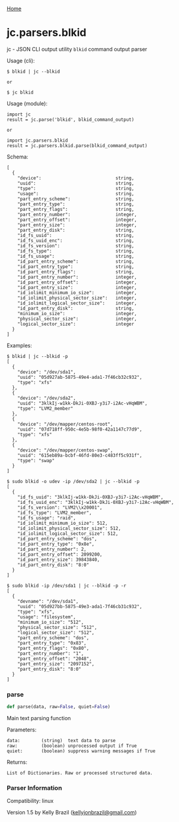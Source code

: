 [Home](https://kellyjonbrazil.github.io/jc/)
<a id="jc.parsers.blkid"></a>

# jc.parsers.blkid

jc - JSON CLI output utility `blkid` command output parser

Usage (cli):

    $ blkid | jc --blkid

    or

    $ jc blkid

Usage (module):

    import jc
    result = jc.parse('blkid', blkid_command_output)

    or

    import jc.parsers.blkid
    result = jc.parsers.blkid.parse(blkid_command_output)

Schema:

    [
      {
        "device":                            string,
        "uuid":                              string,
        "type":                              string,
        "usage":                             string,
        "part_entry_scheme":                 string,
        "part_entry_type":                   string,
        "part_entry_flags":                  string,
        "part_entry_number":                 integer,
        "part_entry_offset":                 integer,
        "part_entry_size":                   integer,
        "part_entry_disk":                   string,
        "id_fs_uuid":                        string,
        "id_fs_uuid_enc":                    string,
        "id_fs_version":                     string,
        "id_fs_type":                        string,
        "id_fs_usage":                       string,
        "id_part_entry_scheme":              string,
        "id_part_entry_type":                string,
        "id_part_entry_flags":               string,
        "id_part_entry_number":              integer,
        "id_part_entry_offset":              integer,
        "id_part_entry_size":                integer,
        "id_iolimit_minimum_io_size":        integer,
        "id_iolimit_physical_sector_size":   integer,
        "id_iolimit_logical_sector_size":    integer,
        "id_part_entry_disk":                string,
        "minimum_io_size":                   integer,
        "physical_sector_size":              integer,
        "logical_sector_size":               integer
      }
    ]

Examples:

    $ blkid | jc --blkid -p
    [
      {
        "device": "/dev/sda1",
        "uuid": "05d927ab-5875-49e4-ada1-7f46cb32c932",
        "type": "xfs"
      },
      {
        "device": "/dev/sda2",
        "uuid": "3klkIj-w1kk-DkJi-0XBJ-y3i7-i2Ac-vHqWBM",
        "type": "LVM2_member"
      },
      {
        "device": "/dev/mapper/centos-root",
        "uuid": "07d718ff-950c-4e5b-98f0-42a1147c77d9",
        "type": "xfs"
      },
      {
        "device": "/dev/mapper/centos-swap",
        "uuid": "615eb89a-bcbf-46fd-80e3-c483ff5c931f",
        "type": "swap"
      }
    ]

    $ sudo blkid -o udev -ip /dev/sda2 | jc --blkid -p
    [
      {
        "id_fs_uuid": "3klkIj-w1kk-DkJi-0XBJ-y3i7-i2Ac-vHqWBM",
        "id_fs_uuid_enc": "3klkIj-w1kk-DkJi-0XBJ-y3i7-i2Ac-vHqWBM",
        "id_fs_version": "LVM2\\x20001",
        "id_fs_type": "LVM2_member",
        "id_fs_usage": "raid",
        "id_iolimit_minimum_io_size": 512,
        "id_iolimit_physical_sector_size": 512,
        "id_iolimit_logical_sector_size": 512,
        "id_part_entry_scheme": "dos",
        "id_part_entry_type": "0x8e",
        "id_part_entry_number": 2,
        "id_part_entry_offset": 2099200,
        "id_part_entry_size": 39843840,
        "id_part_entry_disk": "8:0"
      }
    ]

    $ sudo blkid -ip /dev/sda1 | jc --blkid -p -r
    [
      {
        "devname": "/dev/sda1",
        "uuid": "05d927bb-5875-49e3-ada1-7f46cb31c932",
        "type": "xfs",
        "usage": "filesystem",
        "minimum_io_size": "512",
        "physical_sector_size": "512",
        "logical_sector_size": "512",
        "part_entry_scheme": "dos",
        "part_entry_type": "0x83",
        "part_entry_flags": "0x80",
        "part_entry_number": "1",
        "part_entry_offset": "2048",
        "part_entry_size": "2097152",
        "part_entry_disk": "8:0"
      }
    ]

<a id="jc.parsers.blkid.parse"></a>

### parse

```python
def parse(data, raw=False, quiet=False)
```

Main text parsing function

Parameters:

    data:        (string)  text data to parse
    raw:         (boolean) unprocessed output if True
    quiet:       (boolean) suppress warning messages if True

Returns:

    List of Dictionaries. Raw or processed structured data.

### Parser Information
Compatibility:  linux

Version 1.5 by Kelly Brazil (kellyjonbrazil@gmail.com)
